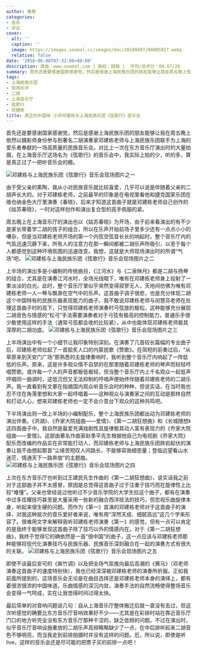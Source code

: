 ```yaml
---
author: 春卷
categories:
- 音乐
- 评论
cover:
  alt: ''
  caption: ''
  image: https://images.soomal.cc/images/doc/20100607/00005927.webp
  relative: false
date: '2010-06-08T07:32:06+08:00'
description: 源自：www.soomal.com | 版权：投稿 |  平均/总评分：09.67/29
summary: 首先还是要感谢国家感谢党，然后是感谢上海民族乐团的朋友能够让我在周五晚上依然以摄影师身份参与到著名二胡演奏家邓建栋老师与上海民族乐团联手为上海的爱乐者奉献的一场高质量的民族音乐会。对比上一次在东方音乐厅演出时的大量拍摄，在上海音乐厅这场名为《弦歌行》的音乐会中，我实际上拍的少，听的多，算是真正过了一把听音乐会的瘾……
tags:
- 上海民族乐团
- 现场乐评
- 二胡
- 上海音乐厅
- 弦歌行
- 邓建栋
title: 真正的中国味 小评邓建栋与上海民族乐团《弦歌行》音乐会
---
```


首先还是要感谢国家感谢党，然后是感谢上海民族乐团的朋友能够让我在周五晚上依然以摄影师身份参与到著名二胡演奏家邓建栋老师与上海民族乐团联手为上海的爱乐者奉献的一场高质量的民族音乐会。对比上一次在东方音乐厅演出时的大量拍摄，在上海音乐厅这场名为《弦歌行》的音乐会中，我实际上拍的少，听的多，算是真正过了一把听音乐会的瘾。

![邓建栋与上海民族乐团《弦歌行》音乐会现场图片之一](https://images.soomal.cc/images/doc/20100607/00005927.webp)



由于受父亲的熏陶，我从小对民族音乐就比较喜爱，几乎可以说是伴随着父亲的二胡声长大的。对于邓建栋老师，之前最早的印象是在电视里看他和捷克国家乐团在维也纳金色大厅里演奏《春晓》，后来才知道这首曲子就是邓建栋老师自己创作的《姑苏春晓》，一时对这样创作和演出复合型的高手佩服的紧。

周五晚上在上海音乐厅的演出也以《姑苏春晓》为开场，由于前来看演出的有不少是家长带着学二胡的孩子的组合，所以在乐声开始前场子里多少还有一点点小小的嘈杂，但是当邓建栋老师开场的第一个内弦空弦音长长的响起时，整个音乐厅内的气氛迅速沉静下来，所有人的注意力在那一瞬间都被二胡乐声所吸引，以至于每个人都感觉到这种环境氛围的迅速改变。我想，这就是大师现场演出时的所谓“气场”吧。
![邓建栋与上海民族乐团《弦歌行》音乐会现场图片之二](https://images.soomal.cc/images/doc/20100607/00005928.webp)





上半场的演出多是小编制的传统曲目，《江河水》与《二泉映月》都是二胡与扬琴的组合，尤其是在演奏江河水时，全场光线暗下，唯有在邓建栋老师身上投射了一束淡淡的白光。此时，整个音乐厅里似乎突然变得寂寥无人，天地间仿佛为唯有邓建栋老师一人一琴与飘渺在空气中的乐声。这首曲子调子很悲，也是充分体现二胡这个中国特有的民族乐器表现能力的曲子。我不敢说邓建栋老师与闵慧芬老师在处理这首曲子时的高下，只觉得邓建栋老师演奏时弓弦放的极松，这种能够充分展现二胡音色与情感的“松弓”手法需要演奏者对于弓弦有极高的控制能力，普通乐手很少敢使用这样的手法（通常弓弦都会收的比较紧），从中也能体现邓建栋老师极其深厚的二胡功底。
![邓建栋与上海民族乐团《弦歌行》音乐会现场图片之三](https://images.soomal.cc/images/doc/20100607/00005929.webp)





上半场演出中有一个小细节让我印象特别深刻。在演奏了几首较长篇幅的专业曲子后，邓建栋老师拉起了一首脍炙人口的内蒙民歌《赞歌》。在简短的前奏过后，“从草原来到天安门广场”那熟悉的主旋律奏响时，我听到整个音乐厅内响起了一阵低低的乐声。原来，这是许多观众情不自禁的在那里随着邓建栋老师的琴声而轻轻哼唱赞歌。或许每一个人的声音都极低极轻，但当整个音乐厅内上千名观众一起低声哼唱同一曲调时，这低沉但又无法抑制的哼唱声便始终伴随着邓建栋老师的二胡乐声。我一直看到有文章在指摘国内观众听音乐会时的种种，但说实话，在当时我也忍不住在角落里想和大家一起哼唱着――这种观众与演奏家之间的互动是那样自然和打动人心，想来邓建栋老师也一定不会介意台下观众的这种共鸣吧。

下半场演出则一改上半场的小编制配乐，整个上海民族乐团都出动为邓建栋老师的演出伴奏。《洪湖》、《乔家大院组曲――爱情》、《第一二胡狂想曲》和《长城随想》这四首曲子中，我自然是最爱充满戏剧性且旋律极其动人富有表现力的《乔家大院组曲――爱情》。这部由著名作曲家赵季平先生根据他自己为电视剧《乔家大院》配乐而改编的作品实在非常能打动人，而邓建栋老师与上海民族乐团跌宕起伏的演奏让我不由想起那首“尘缘苦短叹人间路长，不能够容我细思量；登临远望看山水迷茫，情通天下一路奔放”的主题曲。
![邓建栋与上海民族乐团《弦歌行》音乐会现场图片之四](https://images.soomal.cc/images/doc/20100607/00005930.webp)





上次在东方音乐厅也听到过王建民先生作曲的《第一二胡狂想曲》，说实话我之前对于这部曲子并不太感冒，原因是总觉得这首曲子过于注重于技巧而在旋律性上比较“难懂”。父亲也曾经说过他听过不少音乐学院的大学生拉这个曲子，都有在演奏中过多炫耀技巧甚至是大量采用一些新的融合西洋技法的技巧，但忽视乐曲旋律本身，听起来很生硬的问题。而作为《第一》首演的邓建栋老师对于这首曲子的演绎，对我这种层次的音乐爱好者来说，唯有用“浑然天成、细腻高远”这几个字来形容了。很难用文字来解释我听邓建栋老师演奏《第一》的感觉，但有一点可以肯定的是我终于能够发现这首曲子除了技巧以外的情感内在。对于《第一二胡狂想曲》，我终于觉得它的确依然是一首“很中国”的曲子，这一点应该与邓建栋老师那种能够将现代化演奏技巧与民族乐器、民族音乐深刻融合在一起的演奏方式有很大的关联。
![邓建栋与上海民族乐团《弦歌行》音乐会现场图片之五](https://images.soomal.cc/images/doc/20100607/00005931.webp)





即使不谈最后安可的《紫竹调》以及把全场气氛推向最后高潮的《赛马》（邓老师演奏这首曲子的速度特别快），我也已经深深被邓建栋老师的演奏所折服。正如我前面所提到的，这场音乐会无论是在曲目选择还是邓建栋老师本身的演绎上，都有着很浓很浓的中国味道。乐曲情感的深沉内敛，演奏手法的自然流畅使得整场音乐会变得一气呵成，实在让我觉得时间过得太快。

最后简单的对音响问题说几句：自从上海音乐厅整体搬迁后就一直没有去过，但这次听感觉的确要比东方音乐厅音响效果好不少――尤其是在彩排时站在靠近音乐厅门口的地方听完全没有东方音乐厅那种干涩的，缺乏低频的问题。不过在演出时，似乎音乐厅音响设施重放的二胡乐声高频略略缺少了一点，在中后排听起来二胡音色不够明亮，而当我走到前排拍摄时并没有这样的问题。厄，所以说，即使是听live，这样的音乐会还是尽可能的把票子买的前排一点吧！